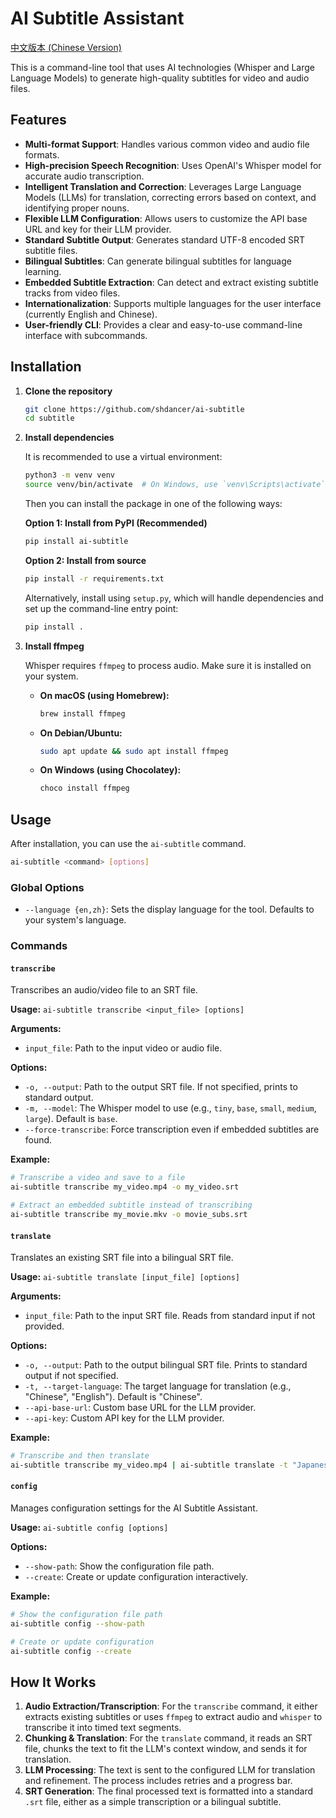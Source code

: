 # AI Subtitle Assistant

[中文版本 (Chinese Version)](README_zh.md)

This is a command-line tool that uses AI technologies (Whisper and Large Language Models) to generate high-quality subtitles for video and audio files.

## Features

*   **Multi-format Support**: Handles various common video and audio file formats.
*   **High-precision Speech Recognition**: Uses OpenAI's Whisper model for accurate audio transcription.
*   **Intelligent Translation and Correction**: Leverages Large Language Models (LLMs) for translation, correcting errors based on context, and identifying proper nouns.
*   **Flexible LLM Configuration**: Allows users to customize the API base URL and key for their LLM provider.
*   **Standard Subtitle Output**: Generates standard UTF-8 encoded SRT subtitle files.
*   **Bilingual Subtitles**: Can generate bilingual subtitles for language learning.
*   **Embedded Subtitle Extraction**: Can detect and extract existing subtitle tracks from video files.
*   **Internationalization**: Supports multiple languages for the user interface (currently English and Chinese).
*   **User-friendly CLI**: Provides a clear and easy-to-use command-line interface with subcommands.

## Installation

1.  **Clone the repository**

    ```bash
    git clone https://github.com/shdancer/ai-subtitle
    cd subtitle
    ```

2.  **Install dependencies**

    It is recommended to use a virtual environment:

    ```bash
    python3 -m venv venv
    source venv/bin/activate  # On Windows, use `venv\Scripts\activate`
    ```

    Then you can install the package in one of the following ways:

    **Option 1: Install from PyPI (Recommended)**
    ```bash
    pip install ai-subtitle
    ```

    **Option 2: Install from source**
    ```bash
    pip install -r requirements.txt
    ```
    
    Alternatively, install using `setup.py`, which will handle dependencies and set up the command-line entry point:
    
    ```bash
    pip install .
    ```

3.  **Install ffmpeg**

    Whisper requires `ffmpeg` to process audio. Make sure it is installed on your system.

    *   **On macOS (using Homebrew):**
        ```bash
        brew install ffmpeg
        ```
    *   **On Debian/Ubuntu:**
        ```bash
        sudo apt update && sudo apt install ffmpeg
        ```
    *   **On Windows (using Chocolatey):**
        ```bash
        choco install ffmpeg
        ```

## Usage

After installation, you can use the `ai-subtitle` command.

```bash
ai-subtitle <command> [options]
```

### Global Options
*   `--language {en,zh}`: Sets the display language for the tool. Defaults to your system's language.

### Commands

#### `transcribe`
Transcribes an audio/video file to an SRT file.

**Usage:**
`ai-subtitle transcribe <input_file> [options]`

**Arguments:**
*   `input_file`: Path to the input video or audio file.

**Options:**
*   `-o, --output`: Path to the output SRT file. If not specified, prints to standard output.
*   `-m, --model`: The Whisper model to use (e.g., `tiny`, `base`, `small`, `medium`, `large`). Default is `base`.
*   `--force-transcribe`: Force transcription even if embedded subtitles are found.

**Example:**
```bash
# Transcribe a video and save to a file
ai-subtitle transcribe my_video.mp4 -o my_video.srt

# Extract an embedded subtitle instead of transcribing
ai-subtitle transcribe my_movie.mkv -o movie_subs.srt
```

#### `translate`
Translates an existing SRT file into a bilingual SRT file.

**Usage:**
`ai-subtitle translate [input_file] [options]`

**Arguments:**
*   `input_file`: Path to the input SRT file. Reads from standard input if not provided.

**Options:**
*   `-o, --output`: Path to the output bilingual SRT file. Prints to standard output if not specified.
*   `-t, --target-language`: The target language for translation (e.g., "Chinese", "English"). Default is "Chinese".
*   `--api-base-url`: Custom base URL for the LLM provider.
*   `--api-key`: Custom API key for the LLM provider.

**Example:**
```bash
# Transcribe and then translate
ai-subtitle transcribe my_video.mp4 | ai-subtitle translate -t "Japanese" -o bilingual.srt
```

#### `config`
Manages configuration settings for the AI Subtitle Assistant.

**Usage:**
`ai-subtitle config [options]`

**Options:**
*   `--show-path`: Show the configuration file path.
*   `--create`: Create or update configuration interactively.

**Example:**
```bash
# Show the configuration file path
ai-subtitle config --show-path

# Create or update configuration
ai-subtitle config --create
```

## How It Works

1.  **Audio Extraction/Transcription**: For the `transcribe` command, it either extracts existing subtitles or uses `ffmpeg` to extract audio and `whisper` to transcribe it into timed text segments.
2.  **Chunking & Translation**: For the `translate` command, it reads an SRT file, chunks the text to fit the LLM's context window, and sends it for translation.
3.  **LLM Processing**: The text is sent to the configured LLM for translation and refinement. The process includes retries and a progress bar.
4.  **SRT Generation**: The final processed text is formatted into a standard `.srt` file, either as a simple transcription or a bilingual subtitle.
